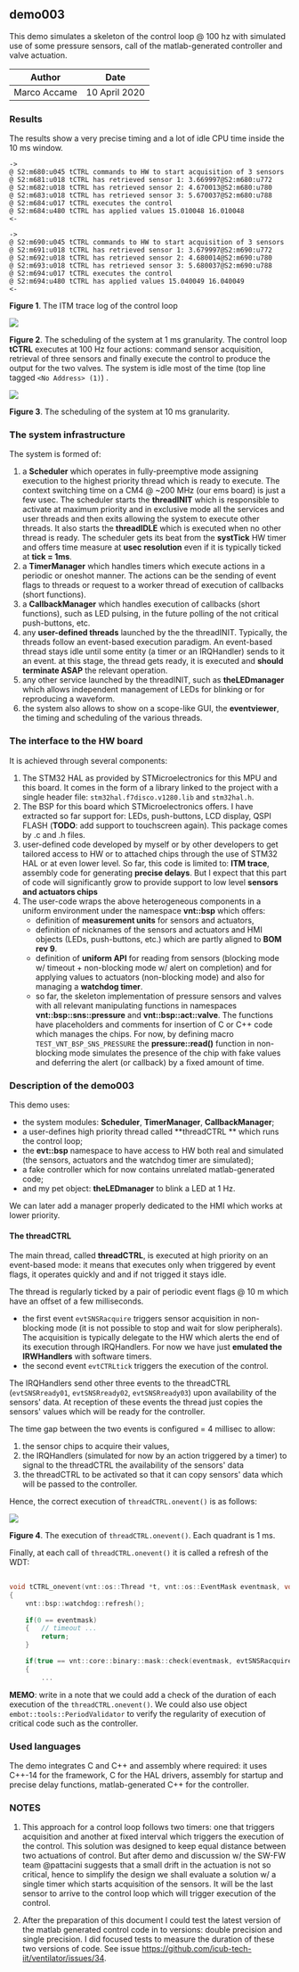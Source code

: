 

## demo003

This demo simulates a skeleton of the control loop @ 100 hz with simulated use of some pressure sensors, call of the matlab-generated controller and valve actuation.



| Author       | Date          |
| ------------ | ------------- |
| Marco Accame | 10 April 2020 |



### Results

The results show a very precise timing and a lot of idle CPU time inside the 10 ms window.

```
->
@ S2:m680:u045 tCTRL commands to HW to start acquisition of 3 sensors
@ S2:m681:u018 tCTRL has retrieved sensor 1: 3.669997@S2:m680:u772
@ S2:m682:u018 tCTRL has retrieved sensor 2: 4.670013@S2:m680:u780
@ S2:m683:u018 tCTRL has retrieved sensor 3: 5.670037@S2:m680:u788
@ S2:m684:u017 tCTRL executes the control
@ S2:m684:u480 tCTRL has applied values 15.010048 16.010048
<-

->
@ S2:m690:u045 tCTRL commands to HW to start acquisition of 3 sensors
@ S2:m691:u018 tCTRL has retrieved sensor 1: 3.679997@S2:m690:u772
@ S2:m692:u018 tCTRL has retrieved sensor 2: 4.680014@S2:m690:u780
@ S2:m693:u018 tCTRL has retrieved sensor 3: 5.680037@S2:m690:u788
@ S2:m694:u017 tCTRL executes the control
@ S2:m694:u480 tCTRL has applied values 15.040049 16.040049
<-

```

**Figure 1**. The ITM trace log of the control loop



![](./assets/ctrlloop.timing.jpg)

**Figure 2**. The scheduling of the system at 1 ms granularity. The control loop **tCTRL** executes at 100 Hz four actions: command sensor acquisition, retrieval of three sensors and finally execute the control to produce the output for the two valves. The system is idle most of the time (top line tagged `<No Address> (1)`) .



![](./assets/system.regularity.jpg)

**Figure 3**. The scheduling of the system at 10 ms granularity.



### The system infrastructure

 The system is formed of:

1. a **Scheduler** which operates in fully-preemptive mode assigning execution to the highest priority thread which is ready to execute. The context switching time on a CM4 @ ~200 MHz (our ems board) is just a few usec.  The scheduler starts the **threadINIT** which is responsible to activate at maximum priority and in exclusive mode all the services and user threads and then exits allowing the system to execute other threads. It also starts the **threadIDLE** which is executed when no other thread is ready. The scheduler gets its beat from the **systTick** HW timer and offers time measure at **usec resolution**  even if it is typically ticked at **tick = 1ms**. 
2. a **TimerManager** which handles timers which execute actions in a periodic or oneshot manner. The actions can be the sending of event flags to threads or request to a worker thread of execution of callbacks (short functions).
3. a **CallbackManager** which handles execution of callbacks (short functions), such as LED pulsing, in the future polling of the not critical push-buttons, etc.
4. any **user-defined threads** launched by the the threadINIT. Typically, the threads follow an event-based execution paradigm. An event-based thread stays idle until some entity (a timer or an IRQHandler) sends to it an event. at this stage, the thread gets ready, it is executed and **should terminate ASAP** the relevant operation. 
5. any other service launched by the threadINIT, such as **theLEDmanager** which allows independent management of LEDs for blinking or for reproducing a waveform.
6. the system also allows to show on a scope-like GUI, the **eventviewer**, the timing and scheduling of the various threads. 

 

### The interface to the HW board

It is achieved through several components:

1. The STM32 HAL as provided by STMicroelectronics for this MPU and this board. It comes in the form of a library linked to the project with a single header file: `stm32hal.f7disco.v1280.lib` and `stm32hal.h`.
2. The BSP for this board which STMicroelectronics offers. I have extracted so far support for: LEDs, push-buttons, LCD display, QSPI FLASH (**TODO**: add support to touchscreen again). This package comes by .c and .h files.
3. user-defined code developed by myself or by other developers to get tailored access to HW or to attached chips through the use of STM32 HAL or at even lower level. So far, this code is limited to: **ITM trace**, assembly code for generating **precise delays**. But I expect that this part of code will significantly grow to provide support to low level **sensors and actuators chips**  
4. The user-code wraps the above heterogeneous components in a uniform environment under the namespace **vnt::bsp** which offers:
   - definition of **measurement units** for sensors and actuators,
   - definition of nicknames of the sensors and actuators and HMI objects (LEDs, push-buttons, etc.) which are partly aligned to **BOM rev 9**.
   - definition of **uniform API** for reading from sensors (blocking mode w/ timeout + non-blocking mode w/ alert on completion) and for applying values to actuators (non-blocking mode) and also for managing a **watchdog timer**.
   - so far, the skeleton implementation of pressure sensors and valves with all relevant manipulating functions in namespaces **vnt::bsp::sns::pressure**  and **vnt::bsp::act::valve**. The functions have placeholders and comments for insertion of C or C++ code which manages the chips. For now, by defining macro `TEST_VNT_BSP_SNS_PRESSURE` the **pressure::read()** function in non-blocking mode simulates the presence of the chip with fake values and deferring the alert (or callback) by a fixed amount of time.



### Description of the demo003

This demo uses:

-  the system modules: **Scheduler**, **TimerManager**, **CallbackManager**;
-  a user-defines  high priority thread called **threadCTRL ** which runs the control loop;
-  the **evt::bsp** namespace to have access to HW both real and simulated (the sensors, actuators and the watchdog timer are simulated);
-  a fake controller which for now contains unrelated matlab-generated code;
-  and my pet object: **theLEDmanager** to blink a LED at 1 Hz. 

We can later add a manager properly dedicated to the HMI which works at lower priority.



#### The threadCTRL

The main thread, called **threadCTRL**, is executed at high priority on an event-based mode: it means that executes only when triggered by event flags, it operates quickly and and if not trigged it stays idle.

The thread is regularly ticked by a pair of periodic event flags @ 10 m which have an offset of a few milliseconds.

- the first event `evtSNSRacquire` triggers sensor acquisition in non-blocking mode (it is not possible to stop and wait for slow peripherals). The acquisition is typically delegate to the HW which alerts the end of its execution through IRQHandlers. For now we have just **emulated the IRWHandlers** with software timers. 
- the second event `evtCTRLtick` triggers the execution of the control. 

The IRQHandlers send other three events to the threadCTRL (`evtSNSRready01`, `evtSNSRready02`, `evtSNSRready03`) upon availability of the sensors' data. At reception of these events the thread just copies the sensors' values which will be ready for the controller.

The time gap between the two events is configured = 4 millisec to allow:

1. the sensor chips to acquire their values, 
2. the IRQHandlers (simulated for now by an action triggered by a timer) to signal to the threadCTRL  the availability of the sensors' data 
3. the threadCTRL to be activated so that  it can copy sensors' data which will be passed to the controller.



Hence, the correct execution of  `threadCTRL.onevent()` is as follows:



![](./assets/diagram.jpg)

**Figure 4**. The execution of `threadCTRL.onevent()`. Each quadrant is 1 ms.



Finally, at each call of  `threadCTRL.onevent()` it is called a refresh of the WDT:

```C++
    
void tCTRL_onevent(vnt::os::Thread *t, vnt::os::EventMask eventmask, void *param)
{
    vnt::bsp::watchdog::refresh();  
    
    if(0 == eventmask)
    {   // timeout ...         
        return;
    }

    if(true == vnt::core::binary::mask::check(eventmask, evtSNSRacquire))
    {
        ...
```





**MEMO**: write in a note that we could add a check of the duration of each execution of the `threadCTRL.onevent()`. We could also use object `embot::tools::PeriodValidator` to verify the regularity of execution of critical code such as the controller.



### Used languages

The demo integrates C and C++ and assembly where required: it uses C++-14 for the framework, C for the HAL drivers, assembly for startup and precise delay functions, matlab-generated C++ for the controller.



### NOTES

1. This approach for a control loop follows two timers: one that triggers acquisition and another at fixed interval which triggers the execution of the control. This solution was designed to keep equal distance between two actuations of control. But after demo and discussion w/ the SW-FW team @pattacini suggests that a small drift in the actuation is not so critical, hence to simplify the design we shall evaluate  a solution w/ a single timer which starts acquisition of the sensors. It will be the last sensor to arrive to the control loop which will trigger execution of the control. 

2. After the preparation of this document I could test the latest version of the matlab generated control code in to versions: double precision and single precision. I did focused tests to measure the duration of these two versions of code. See issue https://github.com/icub-tech-iit/ventilator/issues/34.

   
